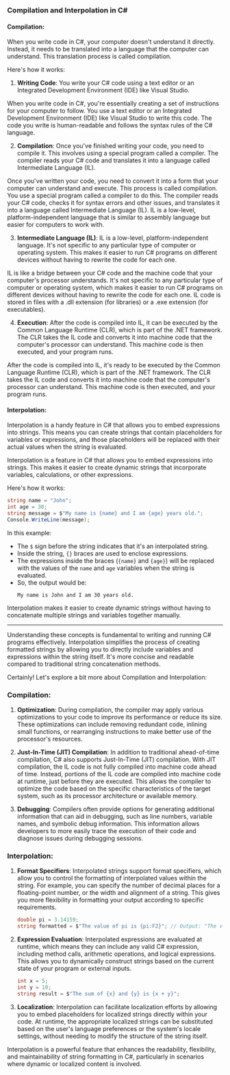 ### Compilation and Interpolation in C#

#### Compilation:
When you write code in C#, your computer doesn't understand it directly. Instead, it needs to be translated into a language that the computer can understand. This translation process is called compilation. 

Here's how it works:

1. **Writing Code**: You write your C# code using a text editor or an Integrated Development Environment (IDE) like Visual Studio.

When you write code in C#, you're essentially creating a set of instructions for your computer to follow. You use a text editor or an Integrated Development Environment (IDE) like Visual Studio to write this code. The code you write is human-readable and follows the syntax rules of the C# language.
  
2. **Compilation**: Once you've finished writing your code, you need to compile it. This involves using a special program called a compiler. The compiler reads your C# code and translates it into a language called Intermediate Language (IL).
 
Once you've written your code, you need to convert it into a form that your computer can understand and execute. This process is called compilation. You use a special program called a compiler to do this. The compiler reads your C# code, checks it for syntax errors and other issues, and translates it into a language called Intermediate Language (IL). IL is a low-level, platform-independent language that is similar to assembly language but easier for computers to work with.

3. **Intermediate Language (IL)**: IL is a low-level, platform-independent language. It's not specific to any particular type of computer or operating system. This makes it easier to run C# programs on different devices without having to rewrite the code for each one.

IL is like a bridge between your C# code and the machine code that your computer's processor understands. It's not specific to any particular type of computer or operating system, which makes it easier to run C# programs on different devices without having to rewrite the code for each one. IL code is stored in files with a .dll extension (for libraries) or a .exe extension (for executables).

4. **Execution**: After the code is compiled into IL, it can be executed by the Common Language Runtime (CLR), which is part of the .NET framework. The CLR takes the IL code and converts it into machine code that the computer's processor can understand. This machine code is then executed, and your program runs.

After the code is compiled into IL, it's ready to be executed by the Common Language Runtime (CLR), which is part of the .NET framework. The CLR takes the IL code and converts it into machine code that the computer's processor can understand. This machine code is then executed, and your program runs.

#### Interpolation:
Interpolation is a handy feature in C# that allows you to embed expressions into strings. This means you can create strings that contain placeholders for variables or expressions, and those placeholders will be replaced with their actual values when the string is evaluated.

Interpolation is a feature in C# that allows you to embed expressions into strings. This makes it easier to create dynamic strings that incorporate variables, calculations, or other expressions.



Here's how it works:

```csharp
string name = "John";
int age = 30;
string message = $"My name is {name} and I am {age} years old.";
Console.WriteLine(message);
```

In this example:

- The `$` sign before the string indicates that it's an interpolated string.
- Inside the string, `{}` braces are used to enclose expressions.
- The expressions inside the braces (`{name}` and `{age}`) will be replaced with the values of the `name` and `age` variables when the string is evaluated.
- So, the output would be: 
  ```
  My name is John and I am 30 years old.
  ```


Interpolation makes it easier to create dynamic strings without having to concatenate multiple strings and variables together manually.

---

Understanding these concepts is fundamental to writing and running C# programs effectively. Interpolation simplifies the process of creating formatted strings by allowing you to directly include variables and expressions within the string itself. It's more concise and readable compared to traditional string concatenation methods.

Certainly! Let's explore a bit more about Compilation and Interpolation:

### Compilation:

1. **Optimization**: During compilation, the compiler may apply various optimizations to your code to improve its performance or reduce its size. These optimizations can include removing redundant code, inlining small functions, or rearranging instructions to make better use of the processor's resources.

2. **Just-In-Time (JIT) Compilation**: In addition to traditional ahead-of-time compilation, C# also supports Just-In-Time (JIT) compilation. With JIT compilation, the IL code is not fully compiled into machine code ahead of time. Instead, portions of the IL code are compiled into machine code at runtime, just before they are executed. This allows the compiler to optimize the code based on the specific characteristics of the target system, such as its processor architecture or available memory.

3. **Debugging**: Compilers often provide options for generating additional information that can aid in debugging, such as line numbers, variable names, and symbolic debug information. This information allows developers to more easily trace the execution of their code and diagnose issues during debugging sessions.

### Interpolation:

1. **Format Specifiers**: Interpolated strings support format specifiers, which allow you to control the formatting of interpolated values within the string. For example, you can specify the number of decimal places for a floating-point number, or the width and alignment of a string. This gives you more flexibility in formatting your output according to specific requirements.

    ```csharp
    double pi = 3.14159;
    string formatted = $"The value of pi is {pi:F2}"; // Output: "The value of pi is 3.14"
    ```

2. **Expression Evaluation**: Interpolated expressions are evaluated at runtime, which means they can include any valid C# expression, including method calls, arithmetic operations, and logical expressions. This allows you to dynamically construct strings based on the current state of your program or external inputs.

    ```csharp
    int x = 5;
    int y = 10;
    string result = $"The sum of {x} and {y} is {x + y}";
    ```

3. **Localization**: Interpolation can facilitate localization efforts by allowing you to embed placeholders for localized strings directly within your code. At runtime, the appropriate localized strings can be substituted based on the user's language preferences or the system's locale settings, without needing to modify the structure of the string itself.

Interpolation is a powerful feature that enhances the readability, flexibility, and maintainability of string formatting in C#, particularly in scenarios where dynamic or localized content is involved.
